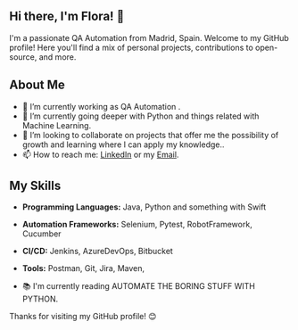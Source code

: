 ## Hi there, I'm Flora! 👋

I'm a passionate QA Automation from Madrid, Spain. Welcome to my GitHub profile! Here you'll find a mix of personal projects, contributions to open-source, and more. 

## About Me

- 🔭 I’m currently working as QA Automation .
- 🌱 I’m currently going deeper with Python and things related with Machine Learning.
- 👯 I’m looking to collaborate on projects that offer me the possibility of growth and learning where I can apply my knowledge..
- 📫 How to reach me: [LinkedIn](https://www.linkedin.com/in/florasanchez/) or my [Email](florahsanchez@gmail.com).

## My Skills

- **Programming Languages:** Java, Python and something with Swift
- **Automation Frameworks:** Selenium, Pytest, RobotFramework, Cucumber
- **CI/CD:** Jenkins, AzureDevOps, Bitbucket
- **Tools:** Postman, Git, Jira, Maven,
    
- 📚 I'm currently reading AUTOMATE THE BORING STUFF WITH PYTHON.

Thanks for visiting my GitHub profile! 😊
